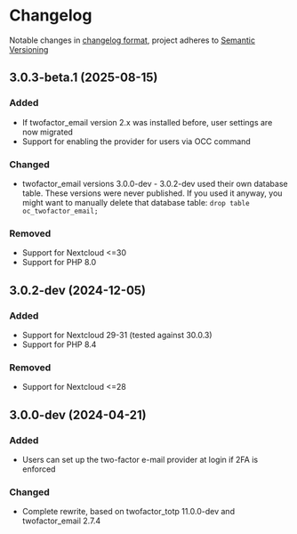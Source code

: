 <!--
  - SPDX-FileCopyrightText: 2016 Nextcloud GmbH and Nextcloud contributors
  - SPDX-License-Identifier: AGPL-3.0-or-later
-->
# Changelog
Notable changes in [changelog format](https://keepachangelog.com/en/1.0.0/), project adheres to [Semantic Versioning](https://semver.org/spec/v2.0.0.html)

## 3.0.3-beta.1 (2025-08-15)

### Added

- If twofactor_email version 2.x was installed before, user settings are now migrated
- Support for enabling the provider for users via OCC command

### Changed

- twofactor_email versions 3.0.0-dev - 3.0.2-dev used their own database table. These versions were never published. If you used it anyway, you might want to manually delete that database table:
  `drop table oc_twofactor_email;`

### Removed

- Support for Nextcloud <=30
- Support for PHP 8.0

## 3.0.2-dev (2024-12-05)

### Added

- Support for Nextcloud 29-31 (tested against 30.0.3)
- Support for PHP 8.4

### Removed

- Support for Nextcloud <=28

## 3.0.0-dev (2024-04-21)

### Added

- Users can set up the two-factor e-mail provider at login if 2FA is enforced

### Changed

- Complete rewrite, based on twofactor_totp 11.0.0-dev and twofactor_email 2.7.4
